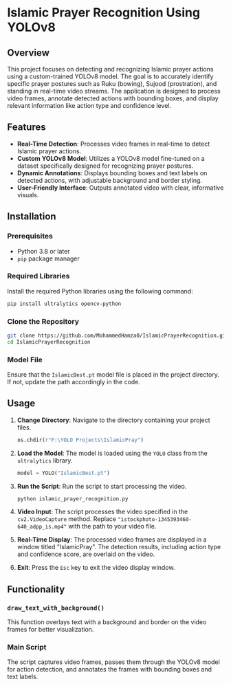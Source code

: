 # Islamic Prayer Recognition Using YOLOv8

## Overview

This project focuses on detecting and recognizing Islamic prayer actions using a custom-trained YOLOv8 model. The goal is to accurately identify specific prayer postures such as Ruku (bowing), Sujood (prostration), and standing in real-time video streams. The application is designed to process video frames, annotate detected actions with bounding boxes, and display relevant information like action type and confidence level.

## Features

- **Real-Time Detection**: Processes video frames in real-time to detect Islamic prayer actions.
- **Custom YOLOv8 Model**: Utilizes a YOLOv8 model fine-tuned on a dataset specifically designed for recognizing prayer postures.
- **Dynamic Annotations**: Displays bounding boxes and text labels on detected actions, with adjustable background and border styling.
- **User-Friendly Interface**: Outputs annotated video with clear, informative visuals.

## Installation

### Prerequisites

- Python 3.8 or later
- `pip` package manager

### Required Libraries

Install the required Python libraries using the following command:

```bash
pip install ultralytics opencv-python
```

### Clone the Repository

```bash
git clone https://github.com/MohammedHamza0/IslamicPrayerRecognition.git
cd IslamicPrayerRecognition
```

### Model File

Ensure that the `IslamicBest.pt` model file is placed in the project directory. If not, update the path accordingly in the code.

## Usage

1. **Change Directory**: 
   Navigate to the directory containing your project files.

   ```python
   os.chdir(r"F:\YOLO Projects\IslamicPray")
   ```

2. **Load the Model**:
   The model is loaded using the `YOLO` class from the `ultralytics` library.

   ```python
   model = YOLO("IslamicBest.pt")
   ```

3. **Run the Script**:
   Run the script to start processing the video.

   ```bash
   python islamic_prayer_recognition.py
   ```

4. **Video Input**:
   The script processes the video specified in the `cv2.VideoCapture` method. Replace `"istockphoto-1345393460-640_adpp_is.mp4"` with the path to your video file.

5. **Real-Time Display**:
   The processed video frames are displayed in a window titled "IslamicPray". The detection results, including action type and confidence score, are overlaid on the video.

6. **Exit**:
   Press the `Esc` key to exit the video display window.

## Functionality

### `draw_text_with_background()`
This function overlays text with a background and border on the video frames for better visualization.

### Main Script
The script captures video frames, passes them through the YOLOv8 model for action detection, and annotates the frames with bounding boxes and text labels.


